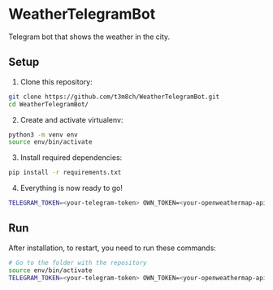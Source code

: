 # WeatherTelegramBot
Telegram bot that shows the weather in the city.

## Setup
1. Clone this repository:
```bash
git clone https://github.com/t3m8ch/WeatherTelegramBot.git
cd WeatherTelegramBot/
```
2. Create and activate virtualenv:
```bash
python3 -m venv env
source env/bin/activate
```
3. Install required dependencies:
```bash
pip install -r requirements.txt
```
4. Everything is now ready to go!
```bash
TELEGRAM_TOKEN=<your-telegram-token> OWN_TOKEN=<your-openweathermap-api-key> python3 main.py
```

## Run
After installation, to restart, you need to run these commands:
```bash
# Go to the folder with the repository
source env/bin/activate
TELEGRAM_TOKEN=<your-telegram-token> OWN_TOKEN=<your-openweathermap-api-key> python3 main.py
```
